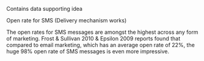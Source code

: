 Contains data supporting idea

Open rate for SMS (Delivery mechanism works)

The open rates for SMS messages are amongst the highest across any form of marketing. Frost & Sullivan 2010 & Epsilon 2009 reports found that compared to email marketing, which has an average open rate of 22%, the huge 98% open rate of SMS messages is even more impressive.
